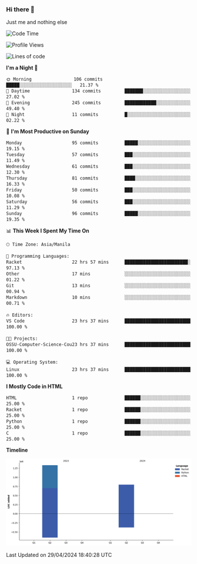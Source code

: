 ### Hi there 👋

Just me and nothing else


<!--START_SECTION:waka-->
![Code Time](http://img.shields.io/badge/Code%20Time-183%20hrs%2023%20mins-blue)

![Profile Views](http://img.shields.io/badge/Profile%20Views-5-blue)

![Lines of code](https://img.shields.io/badge/From%20Hello%20World%20I%27ve%20Written-2.1%20million%20lines%20of%20code-blue)

**I'm a Night 🦉** 

```text
🌞 Morning                106 commits         █████░░░░░░░░░░░░░░░░░░░░   21.37 % 
🌆 Daytime                134 commits         ███████░░░░░░░░░░░░░░░░░░   27.02 % 
🌃 Evening                245 commits         ████████████░░░░░░░░░░░░░   49.40 % 
🌙 Night                  11 commits          █░░░░░░░░░░░░░░░░░░░░░░░░   02.22 % 
```
📅 **I'm Most Productive on Sunday** 

```text
Monday                   95 commits          █████░░░░░░░░░░░░░░░░░░░░   19.15 % 
Tuesday                  57 commits          ███░░░░░░░░░░░░░░░░░░░░░░   11.49 % 
Wednesday                61 commits          ███░░░░░░░░░░░░░░░░░░░░░░   12.30 % 
Thursday                 81 commits          ████░░░░░░░░░░░░░░░░░░░░░   16.33 % 
Friday                   50 commits          ███░░░░░░░░░░░░░░░░░░░░░░   10.08 % 
Saturday                 56 commits          ███░░░░░░░░░░░░░░░░░░░░░░   11.29 % 
Sunday                   96 commits          █████░░░░░░░░░░░░░░░░░░░░   19.35 % 
```


📊 **This Week I Spent My Time On** 

```text
🕑︎ Time Zone: Asia/Manila

💬 Programming Languages: 
Racket                   22 hrs 57 mins      ████████████████████████░   97.13 % 
Other                    17 mins             ░░░░░░░░░░░░░░░░░░░░░░░░░   01.22 % 
Git                      13 mins             ░░░░░░░░░░░░░░░░░░░░░░░░░   00.94 % 
Markdown                 10 mins             ░░░░░░░░░░░░░░░░░░░░░░░░░   00.71 % 

🔥 Editors: 
VS Code                  23 hrs 37 mins      █████████████████████████   100.00 % 

🐱‍💻 Projects: 
OSSU-Computer-Science-Cou23 hrs 37 mins      █████████████████████████   100.00 % 

💻 Operating System: 
Linux                    23 hrs 37 mins      █████████████████████████   100.00 % 
```

**I Mostly Code in HTML** 

```text
HTML                     1 repo              ██████░░░░░░░░░░░░░░░░░░░   25.00 % 
Racket                   1 repo              ██████░░░░░░░░░░░░░░░░░░░   25.00 % 
Python                   1 repo              ██████░░░░░░░░░░░░░░░░░░░   25.00 % 
C                        1 repo              ██████░░░░░░░░░░░░░░░░░░░   25.00 % 
```



**Timeline**

![Lines of Code chart](https://raw.githubusercontent.com/brutist/brutist/main/assets/bar_graph.png)


 Last Updated on 29/04/2024 18:40:28 UTC
<!--END_SECTION:waka-->
